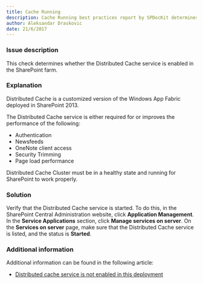 ```yaml
---
title: Cache Running
description: Cache Running best practices report by SPDocKit determines whether the Distributed Cache service is enabled in the SharePoint farm.
author: Aleksandar Draskovic 
date: 21/6/2017
---
```

### Issue description
This check determines whether the Distributed Cache service is enabled in the SharePoint farm.
### Explanation
Distributed Cache is a customized version of the Windows App Fabric deployed in SharePoint 2013. 

The Distributed Cache service is either required for or improves the performance of the following:
* Authentication
* Newsfeeds
* OneNote client access
* Security Trimming
* Page load performance

Distributed Cache Cluster must be in a healthy state and running for SharePoint to work properly.
### Solution
Verify that the Distributed Cache service is started. To do this, in the SharePoint Central Administration website, click **Application Management**. In the **Service Applications** section, click **Manage services on server**. On the **Services on server** page, make sure that the Distributed Cache service is listed, and the status is **Started**.
### Additional information 
Additional information can be found in the following article:
* [Distributed cache service is not enabled in this deployment](https://technet.microsoft.com/en-us/library/jj891121.aspx)